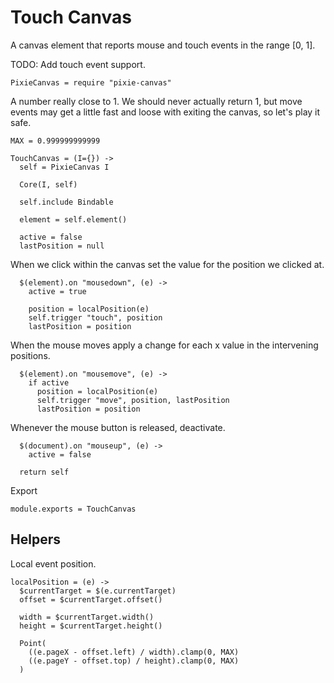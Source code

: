 Touch Canvas
============

A canvas element that reports mouse and touch events in the range [0, 1].

TODO: Add touch event support.

    PixieCanvas = require "pixie-canvas"

A number really close to 1. We should never actually return 1, but move events
may get a little fast and loose with exiting the canvas, so let's play it safe.

    MAX = 0.999999999999

    TouchCanvas = (I={}) ->
      self = PixieCanvas I

      Core(I, self)

      self.include Bindable

      element = self.element()

      active = false
      lastPosition = null

When we click within the canvas set the value for the position we clicked at.

      $(element).on "mousedown", (e) ->
        active = true

        position = localPosition(e)
        self.trigger "touch", position
        lastPosition = position

When the mouse moves apply a change for each x value in the intervening positions.

      $(element).on "mousemove", (e) ->
        if active
          position = localPosition(e)
          self.trigger "move", position, lastPosition
          lastPosition = position

Whenever the mouse button is released, deactivate.

      $(document).on "mouseup", (e) ->
        active = false

      return self

Export

    module.exports = TouchCanvas

Helpers
-------

Local event position.

    localPosition = (e) ->
      $currentTarget = $(e.currentTarget)
      offset = $currentTarget.offset()

      width = $currentTarget.width()
      height = $currentTarget.height()

      Point(
        ((e.pageX - offset.left) / width).clamp(0, MAX)
        ((e.pageY - offset.top) / height).clamp(0, MAX)
      )
